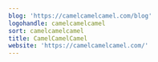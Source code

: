```yaml
---
blog: 'https://camelcamelcamel.com/blog'
logohandle: camelcamelcamel
sort: camelcamelcamel
title: CamelCamelCamel
website: 'https://camelcamelcamel.com/'
---
```

